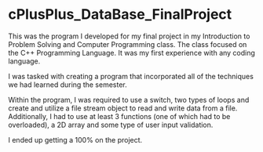 # cPlusPlus_DataBase_FinalProject
This was the program I developed for my final project in my Introduction to Problem Solving and Computer Programming class.
The class focused on the C++ Programming Language. It was my first experience with any coding language.


I was tasked with creating a program that incorporated all of the techniques we had learned during the semester.


Within the program, I was required to use a switch, two types of loops and create and utilize a file stream object to read and write data from a file.
Additionally, I had to use at least 3 functions (one of which had to be overloaded), a 2D array and some type of user input validation. 

I ended up getting a 100% on the project. 
